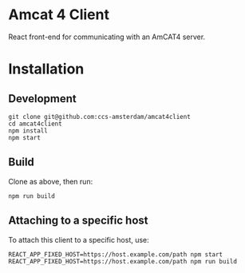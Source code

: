 # Amcat 4 Client

React front-end for communicating with an AmCAT4 server.

# Installation

## Development

```
git clone git@github.com:ccs-amsterdam/amcat4client
cd amcat4client
npm install
npm start
```

## Build

Clone as above, then run:

```
npm run build
```

## Attaching to a specific host

To attach this client to a specific host, use:

```
REACT_APP_FIXED_HOST=https://host.example.com/path npm start
REACT_APP_FIXED_HOST=https://host.example.com/path npm run build
```
